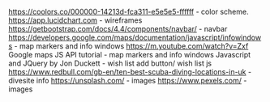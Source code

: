 https://coolors.co/000000-14213d-fca311-e5e5e5-ffffff - color scheme.
https://app.lucidchart.com - wireframes
https://getbootstrap.com/docs/4.4/components/navbar/ - navbar
https://developers.google.com/maps/documentation/javascript/infowindows - map markers and info windows
https://m.youtube.com/watch?v=Zxf Google maps JS API tutorial - map markers and info windows
Javascript and JQuery by Jon Duckett - wish list add button/ wish list js
https://www.redbull.com/gb-en/ten-best-scuba-diving-locations-in-uk - divesite info
https://unsplash.com/ - images
https://www.pexels.com/ - images
